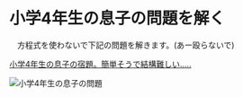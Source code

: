 小学4年生の息子の問題を解く
========

　方程式を使わないで下記の問題を解きます。(あー殴らないで)

[小学4年生の息子の宿題。簡単そうで結構難しい..... ](https://twitter.com/maniaclove4649/status/500377002982277120/photo/1)

![小学4年生の息子の問題](https://pbs.twimg.com/media/BvGyOuHCQAA6kfM.jpg:large)